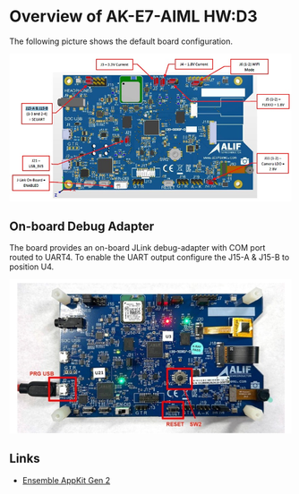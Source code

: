 
# Overview of AK-E7-AIML HW:D3

The following picture shows the default board configuration.

![Board Bottom View](board_bottom_view.jpg)

## On-board Debug Adapter

The board provides an on-board JLink debug-adapter with COM port routed to UART4. To enable the UART output configure the J15-A & J15-B to position U4.

![Connecting a Debugger](debug-connected.jpg)

## Links

- [Ensemble AppKit Gen 2](https://alifsemi.com/support/kits/ai-ml-appkit/)
